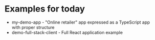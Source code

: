 # Examples for today
* my-demo-app - "Online retailer" app expressed as a TypeScript app with proper structure
* demo-full-stack-client - Full React application example 
